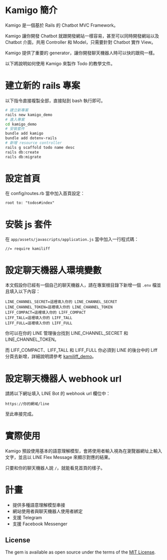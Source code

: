 # Kamigo 簡介

Kamigo 是一個基於 Rails 的 Chatbot MVC Framework。

Kamigo 讓你開發 Chatbot 就跟開發網站一樣容易，甚至可以同時開發網站以及 Chatbot 介面，共用 Controller 和 Model，只需要針對 Chatbot 實作 View。

Kamigo 提供了重要的 generator，讓你開發聊天機器人時可以快的跟飛一樣。

以下將說明如何使用 Kamigo 來製作 Todo 的教學文件。

# 建立新的 rails 專案
以下指令直接複製全部，直接貼到 bash 執行即可。

```bash
# 建立新專案
rails new kamigo_demo
# 進入專案
cd kamigo_demo
# 安裝套件
bundle add kamigo
bundle add dotenv-rails
# 新增 resource controller
rails g scaffold todo name desc
rails db:create
rails db:migrate
```

# 設定首頁
在 config/routes.rb 當中加入首頁設定：

```
root to: "todos#index"
```

# 安裝 js 套件
在 `app/assets/javascripts/application.js` 當中加入一行程式碼：

```
//= require kamiliff
```

# 設定聊天機器人環境變數
本文假設你已經有一個自己的聊天機器人，請在專案根目錄下新增一個 `.env` 檔並且填入以下內容：

```
LINE_CHANNEL_SECRET=這裡填入你的 LINE_CHANNEL_SECRET
LINE_CHANNEL_TOKEN=這裡填入你的 LINE_CHANNEL_TOKEN
LIFF_COMPACT=這裡填入你的 LIFF_COMPACT
LIFF_TALL=這裡填入你的 LIFF_TALL
LIFF_FULL=這裡填入你的 LIFF_FULL
```

你可以在你的 LINE 管理後台找到 LINE_CHANNEL_SECRET 和 LINE_CHANNEL_TOKEN。

而 LIFF_COMPACT、LIFF_TALL 和 LIFF_FULL 你必須到 LINE 的後台中的 Liff 分頁去新增，詳細說明請參考 [kamiliff_demo](https://github.com/etrex/kamiliff_demo)。

# 設定聊天機器人 webhook url

請將以下網址填入 LINE Bot 的 webhook url 欄位中：

```
https://你的網域/line
```


至此串接完成。

# 實際使用
Kamigo 預設使用基本的語意理解模型，會將使用者輸入視為在瀏覽器網址上輸入文字，並且以 LINE Flex Message 來顯示對應的結果。

只要和你的聊天機器人說 `/`，就能看見首頁的樣子。


# 計畫
- 提供多種語意理解模型串接
- 網站使用者與聊天機器人使用者綁定
- 支援 Telegram
- 支援 Facebook Messenger

## License
The gem is available as open source under the terms of the [MIT License](https://opensource.org/licenses/MIT).
